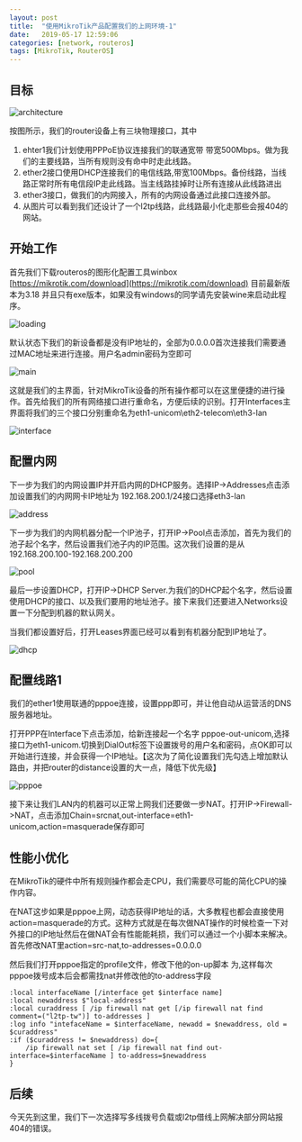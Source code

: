 ```yaml
---
layout: post
title:  "使用MikroTik产品配置我们的上网环境-1"
date:   2019-05-17 12:59:06
categories: [network, routeros]
tags: [MikroTik, RouterOS]
---
```

## 目标
![architecture](http://blog.guohai.org/doc-pic/2019-05/routeros-01.png)

按图所示，我们的router设备上有三块物理接口，其中
1. ehter1我们计划使用PPPoE协议连接我们的联通宽带 带宽500Mbps。做为我们的主要线路，当所有规则没有命中时走此线路。
2. ether2接口使用DHCP连接我们的电信线路,带宽100Mbps。备份线路，当线路正常时所有电信段IP走此线路。当主线路挂掉时让所有连接从此线路进出
3. ether3接口，做我们的内网接入，所有的内网设备通过此接口连接外部。
4. 从图片可以看到我们还设计了一个l2tp线路，此线路最小化走那些会报404的网站。

## 开始工作

首先我们下载routeros的图形化配置工具winbox [https://mikrotik.com/download](https://mikrotik.com/download) 目前最新版本为3.18 并且只有exe版本，如果没有windows的同学请先安装wine来启动此程序。

![loading](http://guohai163.github.io/doc-pic/2019-05/routeros-02.png)

默认状态下我们的新设备都是没有IP地址的，全部为0.0.0.0首次连接我们需要通过MAC地址来进行连接。用户名admin密码为空即可

![main](http://guohai163.github.io/doc-pic/2019-05/routeros-03.png)

这就是我们的主界面，针对MikroTik设备的所有操作都可以在这里便捷的进行操作。首先给我们的所有网络接口进行重命名，方便后续的识别。打开Interfaces主界面将我们的三个接口分别重命名为eth1-unicom\eth2-telecom\eth3-lan

![interface](http://guohai163.github.io/doc-pic/2019-05/routeros-07.png)

## 配置内网

下一步为我们的内网设置IP并开启内网的DHCP服务。选择IP->Addresses点击添加设置我们的内网网卡IP地址为 192.168.200.1/24接口选择eth3-lan

![address](http://guohai163.github.io/doc-pic/2019-05/routeros-04.png)

下一步为我们的内网机器分配一个IP池子，打开IP->Pool点击添加，首先为我们的池子起个名字，然后设置我们池子内的IP范围。这次我们设置的是从192.168.200.100-192.168.200.200

![pool](http://guohai163.github.io/doc-pic/2019-05/routeros-05.png)

最后一步设置DHCP，打开IP->DHCP Server.为我们的DHCP起个名字，然后设置使用DHCP的接口、以及我们要用的地址池子。接下来我们还要进入Networks设置一下分配到机器的默认网关。

当我们都设置好后，打开Leases界面已经可以看到有机器分配到IP地址了。

![dhcp](http://guohai163.github.io/doc-pic/2019-05/routeros-06.png)

## 配置线路1

我们的ether1使用联通的pppoe连接，设置ppp即可，并让他自动从运营活的DNS服务器地址。

打开PPP在Interface下点击添加，给新连接起一个名字 pppoe-out-unicom,选择接口为eth1-unicom.切换到DialOut标签下设置拨号的用户名和密码，点OK即可以开始进行连接，并会获得一个IP地址。【这次为了简化设置我们先勾选上增加默认路由，并把router的distance设置的大一点，降低下优先级】

![pppoe](http://guohai163.github.io/doc-pic/2019-05/routeros-08.png)

接下来让我们LAN内的机器可以正常上网我们还要做一步NAT。打开IP->Firewall->NAT，点击添加Chain=srcnat,out-interface=eth1-unicom,action=masquerade保存即可

## 性能小优化

在MikroTik的硬件中所有规则操作都会走CPU，我们需要尽可能的简化CPU的操作内容。

在NAT这步如果是pppoe上网，动态获得IP地址的话，大多教程也都会直接使用action=masquerade的方式。这种方式就是在每次做NAT操作的时候检查一下对外接口的IP地址然后在做NAT会有性能能耗损，我们可以通过一个小脚本来解决。首先修改NAT里action=src-nat,to-addresses=0.0.0.0

然后我们打开pppoe指定的profile文件，修改下他的on-up脚本 为,这样每次pppoe拨号成本后会都需找nat并修改他的to-address字段

~~~script
:local interfaceName [/interface get $interface name]
:local newaddress $"local-address"
:local curaddress [ /ip firewall nat get [/ip firewall nat find comment=("l2tp-tw")] to-addresses ]
:log info "intefaceName = $interfaceName, newadd = $newaddress, old = $curaddress"
:if ($curaddress != $newaddress) do={
    /ip firewall nat set [ /ip firewall nat find out-interface=$interfaceName ] to-address=$newaddress
}
~~~


## 后续

今天先到这里，我们下一次选择写多线拨号负载或l2tp借线上网解决部分网站报404的错误。

